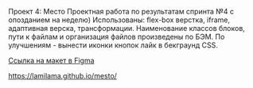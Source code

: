 Проект 4: Место
Проектная работа по результатам спринта №4 с опозданием на неделю)
Использованы: flex-box верстка, iframe, адаптивная верска, трансформации. Наименование классов блоков, пути к файлам и организация файлов произведены по БЭМ.
По улучшениям - вынести иконки кнопок лайк в бекграунд CSS.



[Ссылка на макет в Figma](https://www.figma.com/file/StZjf8HnoeLdiXS7dYrLAh/JavaScript.-Sprint-4)


 https://lamilama.github.io/mesto/
